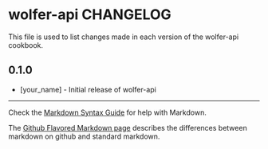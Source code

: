 wolfer-api CHANGELOG
====================

This file is used to list changes made in each version of the wolfer-api cookbook.

0.1.0
-----
- [your_name] - Initial release of wolfer-api

- - -
Check the [Markdown Syntax Guide](http://daringfireball.net/projects/markdown/syntax) for help with Markdown.

The [Github Flavored Markdown page](http://github.github.com/github-flavored-markdown/) describes the differences between markdown on github and standard markdown.
